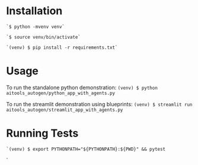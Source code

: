 # Installation

    `$ python -mvenv venv`

    `$ source venv/bin/activate`
    
    `(venv) $ pip install -r requirements.txt`

# Usage

To run the standalone python demonstration:
    `(venv) $ python aitools_autogen/python_app_with_agents.py`

To run the streamlit demonstration using blueprints:
    `(venv) $ streamlit run aitools_autogen/streamlit_app_with_agents.py` 

# Running Tests

    `(venv) $ export PYTHONPATH="${PYTHONPATH}:${PWD}" && pytest


`
